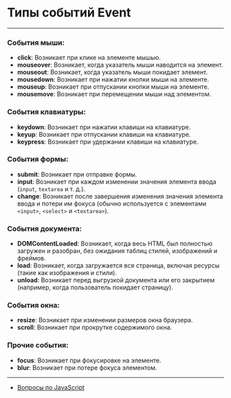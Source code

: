 # Типы событий Event

---

### События мыши:

- **click**: Возникает при клике на элементе мышью.
- **mouseover**: Возникает, когда указатель мыши наводится на элемент.
- **mouseout**: Возникает, когда указатель мыши покидает элемент.
- **mousedown**: Возникает при нажатии кнопки мыши на элементе.
- **mouseup**: Возникает при отпускании кнопки мыши на элементе.
- **mousemove**: Возникает при перемещении мыши над элементом.

### События клавиатуры:

- **keydown**: Возникает при нажатии клавиши на клавиатуре.
- **keyup**: Возникает при отпускании клавиши на клавиатуре.
- **keypress**: Возникает при удержании клавиши на клавиатуре.

### События формы:

- **submit**: Возникает при отправке формы.
- **input**: Возникает при каждом изменении значения элемента ввода (`input`, `textarea` и т. д.).
- **change**: Возникает после завершения изменения значения элемента ввода и потери им фокуса (обычно используется с элементами `<input>`, `<select>` и `<textarea>`).

### События документа:

- **DOMContentLoaded**: Возникает, когда весь HTML был полностью загружен и разобран, без ожидания таблиц стилей, изображений и фреймов.
- **load**: Возникает, когда загружается вся страница, включая ресурсы (такие как изображения и стили).
- **unload**: Возникает перед выгрузкой документа или его закрытием (например, когда пользователь покидает страницу).

### События окна:

- **resize**: Возникает при изменении размеров окна браузера.
- **scroll**: Возникает при прокрутке содержимого окна.

### Прочие события:

- **focus**: Возникает при фокусировке на элементе.
- **blur**: Возникает при потере фокуса элементом.

---

- [Вопросы по JavaScript](../javaScript.md)
